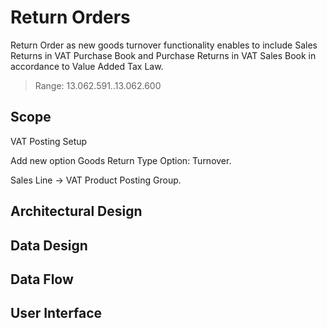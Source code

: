 # Return Orders

Return Order as new goods turnover functionality enables to include Sales Returns in VAT Purchase Book and Purchase Returns in VAT Sales Book in accordance to Value Added Tax Law.

> Range: 13.062.591..13.062.600

## Scope

VAT Posting Setup 

Add new option Goods Return Type
Option: Turnover.

Sales Line -> VAT Product Posting Group. 

## Architectural Design 

## Data Design

## Data Flow

## User Interface
